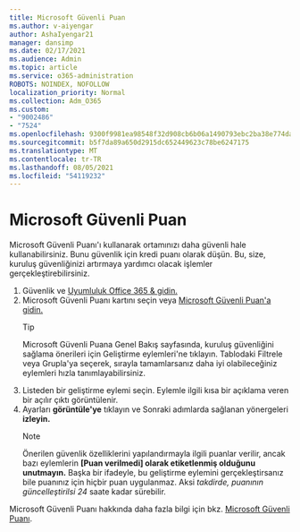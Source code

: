 ```yaml
---
title: Microsoft Güvenli Puan
ms.author: v-aiyengar
author: AshaIyengar21
manager: dansimp
ms.date: 02/17/2021
ms.audience: Admin
ms.topic: article
ms.service: o365-administration
ROBOTS: NOINDEX, NOFOLLOW
localization_priority: Normal
ms.collection: Adm_O365
ms.custom:
- "9002486"
- "7524"
ms.openlocfilehash: 9300f9981ea98548f32d908cb6b06a1490793ebc2ba38e774dac45f5e341a869
ms.sourcegitcommit: b5f7da89a650d2915dc652449623c78be6247175
ms.translationtype: MT
ms.contentlocale: tr-TR
ms.lasthandoff: 08/05/2021
ms.locfileid: "54119232"
---
```

# <a name="microsoft-secure-score"></a>Microsoft Güvenli Puan

Microsoft Güvenli Puanı'ı kullanarak ortamınızı daha güvenli hale kullanabilirsiniz. Bunu güvenlik için kredi puanı olarak düşün. Bu, size, kuruluş güvenliğinizi artırmaya yardımcı olacak işlemler gerçekleştirebilirsiniz.

1. Güvenlik ve [Uyumluluk Office 365 & gidin.](https://go.microsoft.com/fwlink/p/?linkid=2077143)
1. Microsoft Güvenli Puanı kartını seçin veya [Microsoft Güvenli Puan'a gidin.](https://go.microsoft.com/fwlink/?linkid=2099589)
    > [!TIP]
    >  Microsoft Güvenli Puana Genel Bakış sayfasında, kuruluş güvenliğini sağlama önerileri için Geliştirme eylemleri'ne tıklayın. Tablodaki Filtrele veya Grupla'ya seçerek, sırayla tamamlarsanız daha iyi olabileceğiniz eylemleri hızla tanımlayabilirsiniz.
1. Listeden bir geliştirme eylemi seçin. Eylemle ilgili kısa bir açıklama veren bir açılır çıktı görüntülenir.
1. Ayarları **görüntüle'ye** tıklayın ve Sonraki adımlarda sağlanan yönergeleri **izleyin.**
    > [!NOTE]
    > Önerilen güvenlik özelliklerini yapılandırmayla ilgili puanlar verilir, ancak bazı eylemlerin **[Puan verilmedi] olarak etiketlenmiş olduğunu unutmayın.** Başka bir ifadeyle, bu geliştirme eylemini gerçekleştirsanız bile puanınız için hiçbir puan uygulanmaz. Aksi *takdirde, puanının güncelleştirilsi 24* saate kadar sürebilir.

Microsoft Güvenli Puanı hakkında daha fazla bilgi için bkz. [Microsoft Güvenli Puanı](https://go.microsoft.com/fwlink/?linkid=2103077).